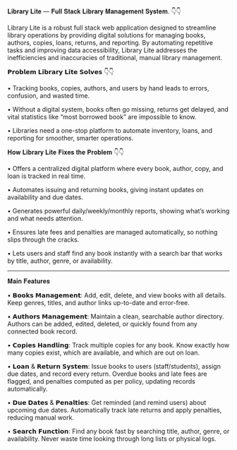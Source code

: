 𝐋𝐢𝐛𝐫𝐚𝐫𝐲 𝐋𝐢𝐭𝐞 — 𝐅𝐮𝐥𝐥 𝐒𝐭𝐚𝐜𝐤 𝐋𝐢𝐛𝐫𝐚𝐫𝐲 𝐌𝐚𝐧𝐚𝐠𝐞𝐦𝐞𝐧𝐭 𝐒𝐲𝐬𝐭𝐞𝐦. 👇👇

Library Lite is a robust full stack web application designed to streamline library operations by providing digital solutions for managing books, authors, copies, loans, returns, and reporting. By automating repetitive tasks and improving data accessibility, Library Lite addresses the inefficiencies and inaccuracies of traditional, manual library management.

𝗣𝗿𝗼𝗯𝗹𝗲𝗺 𝗟𝗶𝗯𝗿𝗮𝗿𝘆 𝗟𝗶𝘁𝗲 𝗦𝗼𝗹𝘃𝗲𝘀 👇👇

•⁠  ⁠Tracking books, copies, authors, and users by hand leads to errors, confusion, and wasted time.

•⁠  ⁠Without a digital system, books often go missing, returns get delayed, and vital statistics like “most borrowed book” are impossible to know.

•⁠  ⁠Libraries need a one-stop platform to automate inventory, loans, and reporting for smoother, smarter operations. 

𝐇𝐨𝐰 𝐋𝐢𝐛𝐫𝐚𝐫𝐲 𝐋𝐢𝐭𝐞 𝐅𝐢𝐱𝐞𝐬 𝐭𝐡𝐞 𝐏𝐫𝐨𝐛𝐥𝐞𝐦 👇👇

•⁠  ⁠Offers a centralized digital platform where every book, author, copy, and loan is tracked in real time.

•⁠  ⁠Automates issuing and returning books, giving instant updates on availability and due dates.

•⁠  ⁠Generates powerful daily/weekly/monthly reports, showing what’s working and what needs attention.

•⁠  ⁠Ensures late fees and penalties are managed automatically, so nothing slips through the cracks.

•⁠  ⁠Lets users and staff find any book instantly with a search bar that works by title, author, genre, or availability.

---
𝐌𝐚𝐢𝐧 𝐅𝐞𝐚𝐭𝐮𝐫𝐞𝐬

•⁠  ⁠𝗕𝗼𝗼𝗸𝘀 𝗠𝗮𝗻𝗮𝗴𝗲𝗺𝗲𝗻𝘁:
Add, edit, delete, and view books with all details. Keep genres, titles, and author links up-to-date and error-free.

•⁠  𝗔𝘂𝘁𝗵𝗼𝗿𝘀 𝗠𝗮𝗻𝗮𝗴𝗲𝗺𝗲𝗻𝘁:
Maintain a clean, searchable author directory. Authors can be added, edited, deleted, or quickly found from any connected book record.

•⁠  ⁠𝗖𝗼𝗽𝗶𝗲𝘀 𝗛𝗮𝗻𝗱𝗹𝗶𝗻𝗴:
Track multiple copies for any book. Know exactly how many copies exist, which are available, and which are out on loan.

•⁠  ⁠𝗟𝗼𝗮𝗻 & 𝗥𝗲𝘁𝘂𝗿𝗻 𝗦𝘆𝘀𝘁𝗲𝗺:
Issue books to users (staff/students), assign due dates, and record every return. Overdue books and late fees are flagged, and penalties computed as per policy, updating records automatically.

•⁠  ⁠𝗗𝘂𝗲 𝗗𝗮𝘁𝗲𝘀 & 𝗣𝗲𝗻𝗮𝗹𝘁𝗶𝗲𝘀:
Get reminded (and remind users) about upcoming due dates. Automatically track late returns and apply penalties, reducing manual work.

•⁠  𝗦𝗲𝗮𝗿𝗰𝗵 𝗙𝘂𝗻𝗰𝘁𝗶𝗼𝗻:
Find any book fast by searching title, author, genre, or availability. Never waste time looking through long lists or physical logs.

